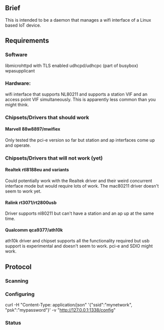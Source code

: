 ## Brief
This is intended to be a daemon that manages a wifi interface of
a Linux based IoT device.

## Requirements

### Software
libmicrohttpd with TLS enabled
udhcpd/udhcpc (part of busybox)
wpasupplicant
 
### Hardware:
wifi interface that supports NL80211 and supports a station VIF 
and an access point VIF simultaneously. This is apparently less
common than you might think. 

### Chipsets/Drivers that should work
#### Marvell 88w8897/mwifiex
Only tested the pci-e version so far but station and ap interfaces
come up and operate.
 
### Chipsets/Drivers that will not work (yet)
#### Realtek rtl8188eu and variants
Could potentially work with the Realtek driver and their weird 
concurrent interface mode but would require lots of work. The
mac80211 driver doesn't seem to work yet.
 
#### Ralink rt3071/rt2800usb
Driver supports nl80211 but can't have a station and an ap up 
at the same time.

#### Qualcomm qca9377/ath10k
ath10k driver and chipset supports all the functionality required
but usb support is experimental and doesn't seem to work. pci-e and SDIO
might work.

## Protocol
 
### Scanning

### Configuring
curl -H "Content-Type: application/json" '{"ssid":"mynetwork", "psk":"mypassword"}' -v "http://127.0.0.1:1338/config"

### Status
